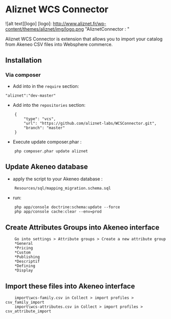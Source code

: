 # Aliznet WCS Connector

![alt text][logo]
[logo]: http://www.aliznet.fr/wp-content/themes/aliznet/img/logo.png "AliznetConnector : "

Aliznet WCS Connector is extension that allows you to import your catalog from Akeneo CSV files into Websphere commerce.

## Installation

### Via composer

- Add into in the `require` section:

`"aliznet":"dev-master"`

- Add into the `repositories` section:
```
	{
        "type": "vcs",
        "url": "https://github.com/aliznet-labs/WCSConnector.git",
        "branch": "master"
    }
```

- Execute update composer.phar :
```
	php composer.phar update aliznet
```

## Update Akeneo database

- apply the script to your Akeneo database :
```
	Resources/sql/mapping_migration.schema.sql
```

- run:
```
	php app/console doctrine:schema:update --force
	php app/console cache:clear --env=prod
```

## Create Attributes Groups into Akeneo interface
```
	Go into settings > Attribute groups > Create a new attribute group
	*General
	*Pricing
	*Custom
	*Publishing
	*Descriptif
	*Defining
	*Display
```

## Import these files into Akeneo interface
```
	import\wcs-family.csv in Collect > import profiles > csv_family_import
	import\wcs-attributes.csv in Collect > import profiles > csv_attribute_import
```




